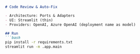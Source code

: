 ```md
# Code Review & Auto‑Fix

- Architecture: Ports & Adapters
- UI: Streamlit (thin)
- Providers: OpenAI, Azure OpenAI (deployment name as model)

## Run
```bash
pip install -r requirements.txt
streamlit run -m .app.main